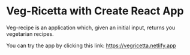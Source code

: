 # Veg-Ricetta with Create React App

Veg-recipe is an application which, given an initial input, returns you vegetarian recipes.

You can try the app by clicking this link: https://vegricetta.netlify.app

